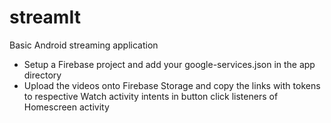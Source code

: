 # streamIt
Basic Android streaming application

- Setup a Firebase project and add your google-services.json in the app directory
- Upload the videos onto Firebase Storage and copy the links with tokens to respective Watch activity intents in button click listeners of Homescreen activity
